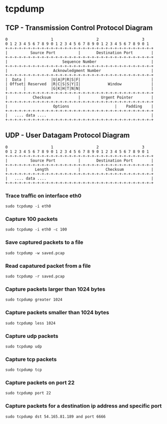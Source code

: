 # tcpdump

## TCP - Transmission Control Protocol Diagram
```
0                   1                   2                   3
0 1 2 3 4 5 6 7 8 9 0 1 2 3 4 5 6 7 8 9 0 1 2 3 4 5 6 7 8 9 0 1
+-+-+-+-+-+-+-+-+-+-+-+-+-+-+-+-+-+-+-+-+-+-+-+-+-+-+-+-+-+-+-+-+
|          Source Port          |       Destination Port        |
+-+-+-+-+-+-+-+-+-+-+-+-+-+-+-+-+-+-+-+-+-+-+-+-+-+-+-+-+-+-+-+-+
|                        Sequence Number                        |
+-+-+-+-+-+-+-+-+-+-+-+-+-+-+-+-+-+-+-+-+-+-+-+-+-+-+-+-+-+-+-+-+
|                    Acknowledgment Number                      |
+-+-+-+-+-+-+-+-+-+-+-+-+-+-+-+-+-+-+-+-+-+-+-+-+-+-+-+-+-+-+-+-+
|  Data |           |U|A|P|R|S|F|                               |
| Offset| Reserved  |R|C|S|S|Y|I|            Window             |
|       |           |G|K|H|T|N|N|                               |
+-+-+-+-+-+-+-+-+-+-+-+-+-+-+-+-+-+-+-+-+-+-+-+-+-+-+-+-+-+-+-+-+
|           Checksum            |         Urgent Pointer        |
+-+-+-+-+-+-+-+-+-+-+-+-+-+-+-+-+-+-+-+-+-+-+-+-+-+-+-+-+-+-+-+-+
|                    Options                    |    Padding    |
+-+-+-+-+-+-+-+-+-+-+-+-+-+-+-+-+-+-+-+-+-+-+-+-+-+-+-+-+-+-+-+-+
|   .... data ....                                              |
+-+-+-+-+-+-+-+-+-+-+-+-+-+-+-+-+-+-+-+-+-+-+-+-+-+-+-+-+-+-+-+-+
```

## UDP - User Datagam Protocol Diagram
```
0                   1                   2                   3
0 1 2 3 4 5 6 7 8 9 0 1 2 3 4 5 6 7 8 9 0 1 2 3 4 5 6 7 8 9 0 1
+-+-+-+-+-+-+-+-+-+-+-+-+-+-+-+-+-+-+-+-+-+-+-+-+-+-+-+-+-+-+-+-+
|          Source Port          |       Destination Port        |
+-+-+-+-+-+-+-+-+-+-+-+-+-+-+-+-+-+-+-+-+-+-+-+-+-+-+-+-+-+-+-+-+
|            Length             |           Checksum            |
+-+-+-+-+-+-+-+-+-+-+-+-+-+-+-+-+-+-+-+-+-+-+-+-+-+-+-+-+-+-+-+-+
|   .... data ....                                              |
+-+-+-+-+-+-+-+-+-+-+-+-+-+-+-+-+-+-+-+-+-+-+-+-+-+-+-+-+-+-+-+-+
```

### Trace traffic on interface eth0
```
sudo tcpdump -i eth0
```

### Capture 100 packets
```
sudo tcpdump -i eth0 -c 100
```

### Save captured packets to a file
```
sudo tcpdump -w saved.pcap
```

### Read capatured packet from a file
```
sudo tcpdump -r saved.pcap
```

### Capture packets larger than 1024 bytes
```
sudo tcpdump greater 1024
```

### Capture packets smaller than 1024 bytes
```
sudo tcpdump less 1024
```

### Capture udp packets
```
sudo tcpdump udp
```

### Capture tcp packets
```
sudo tcpdump tcp
```

### Capture packets on port 22
```
sudo tcpdump port 22
```

### Capture packets for a destination ip address and specific port
```
sudo tcpdump dst 54.165.81.189 and port 6666
```

